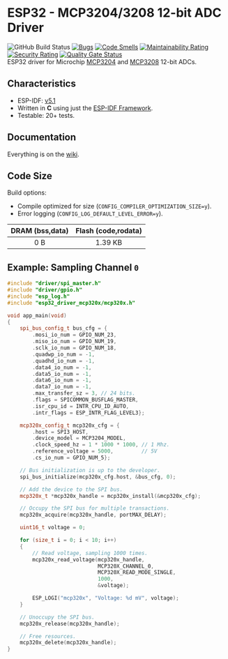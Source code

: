 # ESP32 - MCP3204/3208 12-bit ADC Driver

![GitHub Build Status](https://github.com/gfurtadoalmeida/esp32-driver-mcp320x/actions/workflows/build.yml/badge.svg) [![Bugs](https://sonarcloud.io/api/project_badges/measure?project=esp32_driver_mcp320x&metric=bugs)](https://sonarcloud.io/summary/new_code?id=esp32_driver_mcp320x) [![Code Smells](https://sonarcloud.io/api/project_badges/measure?project=esp32_driver_mcp320x&metric=code_smells)](https://sonarcloud.io/summary/new_code?id=esp32_driver_mcp320x) [![Maintainability Rating](https://sonarcloud.io/api/project_badges/measure?project=esp32_driver_mcp320x&metric=sqale_rating)](https://sonarcloud.io/summary/new_code?id=esp32_driver_mcp320x) [![Security Rating](https://sonarcloud.io/api/project_badges/measure?project=esp32_driver_mcp320x&metric=security_rating)](https://sonarcloud.io/summary/new_code?id=esp32_driver_mcp320x) [![Quality Gate Status](https://sonarcloud.io/api/project_badges/measure?project=esp32_driver_mcp320x&metric=alert_status)](https://sonarcloud.io/summary/new_code?id=esp32_driver_mcp320x)  
ESP32 driver for Microchip [MCP3204](https://www.microchip.com/en-us/product/MCP3204) and [MCP3208](https://www.microchip.com/en-us/product/MCP3208) 12-bit ADCs.

## Characteristics

* ESP-IDF: [v5.1](https://docs.espressif.com/projects/esp-idf/en/v5.1/esp32/index.html)
* Written in **C** using just the [ESP-IDF Framework](https://github.com/espressif/esp-idf).
* Testable: 20+ tests.

## Documentation

Everything is on the [wiki](https://github.com/gfurtadoalmeida/esp32-driver-mcp320x/wiki).

## Code Size

Build options:

* Compile optimized for size (`CONFIG_COMPILER_OPTIMIZATION_SIZE=y`).
* Error logging (`CONFIG_LOG_DEFAULT_LEVEL_ERROR=y`).

| DRAM (bss,data) | Flash (code,rodata) |
|:-:|:-:|
| 0 B | 1.39 KB |

## Example: Sampling Channel `0`

```cpp
#include "driver/spi_master.h"
#include "driver/gpio.h"
#include "esp_log.h"
#include "esp32_driver_mcp320x/mcp320x.h"

void app_main(void)
{
    spi_bus_config_t bus_cfg = {
        .mosi_io_num = GPIO_NUM_23,
        .miso_io_num = GPIO_NUM_19,
        .sclk_io_num = GPIO_NUM_18,
        .quadwp_io_num = -1,
        .quadhd_io_num = -1,
        .data4_io_num = -1,
        .data5_io_num = -1,
        .data6_io_num = -1,
        .data7_io_num = -1,
        .max_transfer_sz = 3, // 24 bits.
        .flags = SPICOMMON_BUSFLAG_MASTER,
        .isr_cpu_id = INTR_CPU_ID_AUTO,
        .intr_flags = ESP_INTR_FLAG_LEVEL3};

    mcp320x_config_t mcp320x_cfg = {
        .host = SPI3_HOST,
        .device_model = MCP3204_MODEL,
        .clock_speed_hz = 1 * 1000 * 1000, // 1 Mhz.
        .reference_voltage = 5000,         // 5V
        .cs_io_num = GPIO_NUM_5};

    // Bus initialization is up to the developer.
    spi_bus_initialize(mcp320x_cfg.host, &bus_cfg, 0);

    // Add the device to the SPI bus.
    mcp320x_t *mcp320x_handle = mcp320x_install(&mcp320x_cfg);

    // Occupy the SPI bus for multiple transactions.
    mcp320x_acquire(mcp320x_handle, portMAX_DELAY);

    uint16_t voltage = 0;

    for (size_t i = 0; i < 10; i++)
    {
        // Read voltage, sampling 1000 times.
        mcp320x_read_voltage(mcp320x_handle,
                             MCP320X_CHANNEL_0,
                             MCP320X_READ_MODE_SINGLE,
                             1000,
                             &voltage);

        ESP_LOGI("mcp320x", "Voltage: %d mV", voltage);
    }

    // Unoccupy the SPI bus.
    mcp320x_release(mcp320x_handle);

    // Free resources.
    mcp320x_delete(mcp320x_handle);
}
```
